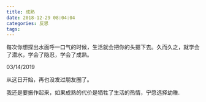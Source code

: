 ```yaml
---
title: 成熟
date: 2018-12-29 08:04:04
categories: 反思
tags:
---
```


每次你想探出水面呼一口气的时候，生活就会把你的头摁下去。久而久之，就学会了潜水，学会了隐忍，学会了成熟。

03/14/2019

从这日开始，再也没发过朋友圈了。

我还是要振作起来，如果成熟的代价是牺牲了生活的热情，宁愿选择幼稚.
